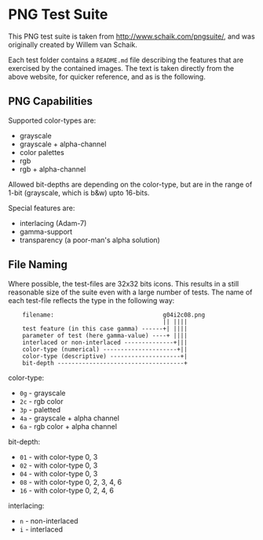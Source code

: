 PNG Test Suite
==============

This PNG test suite is taken from http://www.schaik.com/pngsuite/, and was
originally created by Willem van Schaik.

Each test folder contains a `README.md` file describing the features that are
exercised by the contained images. The text is taken directly from the above
website, for quicker reference, and as is the following.

PNG Capabilities
----------------

Supported color-types are:
- grayscale
- grayscale + alpha-channel
- color palettes
- rgb
- rgb + alpha-channel

Allowed bit-depths are depending on the color-type, but are in the range of
1-bit (grayscale, which is b&w) upto 16-bits.

Special features are:
- interlacing (Adam-7)
- gamma-support
- transparency (a poor-man's alpha solution)

File Naming
-----------

Where possible, the test-files are 32x32 bits icons. This results in a still
reasonable size of the suite even with a large number of tests. The name of
each test-file reflects the type in the following way:
```
    filename:                               g04i2c08.png
                                            || ||||
    test feature (in this case gamma) ------+| ||||
    parameter of test (here gamma-value) ----+ ||||
    interlaced or non-interlaced --------------+|||
    color-type (numerical) ---------------------+||
    color-type (descriptive) --------------------+|
    bit-depth ------------------------------------+
```

color-type:
- `0g` - grayscale
- `2c` - rgb color
- `3p` - paletted
- `4a` - grayscale + alpha channel
- `6a` - rgb color + alpha channel

bit-depth:
- `01` - with color-type 0, 3
- `02` - with color-type 0, 3
- `04` - with color-type 0, 3
- `08` - with color-type 0, 2, 3, 4, 6
- `16` - with color-type 0, 2, 4, 6

interlacing:
- `n` - non-interlaced
- `i` - interlaced
